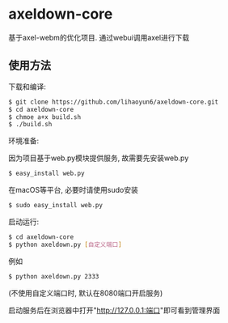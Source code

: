# axeldown-core

基于axel-webm的优化项目. 通过webui调用axel进行下载

## 使用方法

下载和编译:

``` bash
$ git clone https://github.com/lihaoyun6/axeldown-core.git
$ cd axeldown-core
$ chmoe a+x build.sh
$ ./build.sh
```

环境准备:

因为项目基于web.py模块提供服务, 故需要先安装web.py

``` bash
$ easy_install web.py
```
在macOS等平台, 必要时请使用sudo安装 

``` bash
$ sudo easy_install web.py
```

启动运行:

``` bash
$ cd axeldown-core
$ python axeldown.py [自定义端口]
```
例如
``` bash
$ python axeldown.py 2333
```
(不使用自定义端口时, 默认在8080端口开启服务)

启动服务后在浏览器中打开"<http://127.0.0.1:端口>"即可看到管理界面
